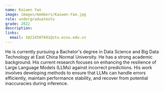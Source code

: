 ```yaml
---
name: Kaiwen Yao
image: images/members/Kaiwen-Yao.jpg
role: undergraduatestu
grade: 2022
description: 
links:
  email: 10224507041@stu.ecnu.edu.cn
---
```


He is currently pursuing a Bachelor's degree in Data Science and Big Data Technology at East China Normal University. He has a strong academic background. His current research focuses on enhancing the resilience of Large Language Models (LLMs) against incorrect predictions. His work involves developing methods to ensure that LLMs can handle errors efficiently, maintain performance stability, and recover from potential inaccuracies during inference.






